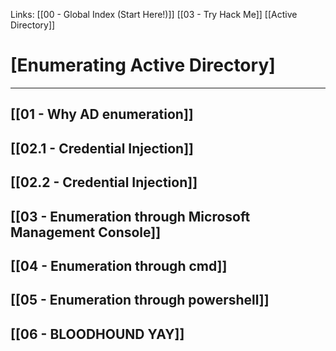 Links: [[00 - Global Index (Start Here!)]] [[03 - Try Hack Me]] [[Active Directory]]
# [Enumerating Active Directory]
---
## [[01 - Why AD enumeration]]
## [[02.1 - Credential Injection]]
## [[02.2 - Credential Injection]]
## [[03 - Enumeration through Microsoft Management Console]]
## [[04 - Enumeration through cmd]]
## [[05 - Enumeration through powershell]]
## [[06 - BLOODHOUND YAY]]
